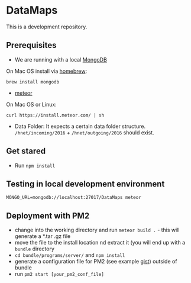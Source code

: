 # DataMaps

This is a development repository.

## Prerequisites

* We are running with a local [MongoDB](https://docs.mongodb.org/manual/installation/)

On Mac OS install via [homebrew](http://brew.sh/):

`brew install mongodb`

* [meteor](https://www.meteor.com/install)

On Mac OS or Linux:

`curl https://install.meteor.com/ | sh`

* Data Folder: It expects a certain data folder structure. `/hnet/incoming/2016` + `/hnet/outgoing/2016` should exist.


## Get stared

* Run `npm install`

## Testing in local development environment

`MONGO_URL=mongodb://localhost:27017/DataMaps meteor`

## Deployment with PM2

* change into the working directory and run `meteor build .` - this will generate a *.tar .gz file
* move the file to the install location nd extract it (you will end up with a `bundle` directory
* `cd bundle/programs/server/` and `npm install`
* generate a configuration file for PM2 (see example [gist](https://gist.github.com/fcbee3b520b4fdf97552.git)) outside of bundle
* run `pm2 start [your_pm2_conf_file]`
